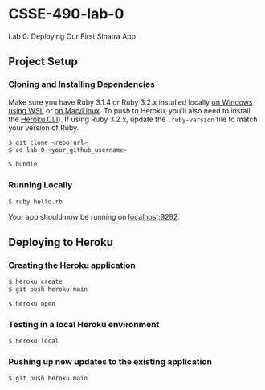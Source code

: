 # CSSE-490-lab-0

Lab 0: Deploying Our First Sinatra App

## Project Setup


### Cloning and Installing Dependencies

Make sure you have Ruby 3.1.4 or Ruby 3.2.x installed locally [on Windows using WSL](https://gorails.com/setup/windows/11) or [on Mac/Linux](https://www.ruby-lang.org/en/documentation/installation/). To push to Heroku, you'll also need to install the [Heroku CLI](https://devcenter.heroku.com/articles/heroku-cli)).  If using Ruby 3.2.x, update the `.ruby-version` file to match your version of Ruby.

```sh
$ git clone <repo url>
$ cd lab-0-<your_github_username>

$ bundle
```

### Running Locally

```sh
$ ruby hello.rb
```

Your app should now be running on [localhost:9292](http://localhost:9292/).

## Deploying to Heroku

### Creating the Heroku application

```sh
$ heroku create
$ git push heroku main

$ heroku open
```

### Testing in a local Heroku environment

```sh
$ heroku local
```

### Pushing up new updates to the existing application

```sh
$ git push heroku main
```
